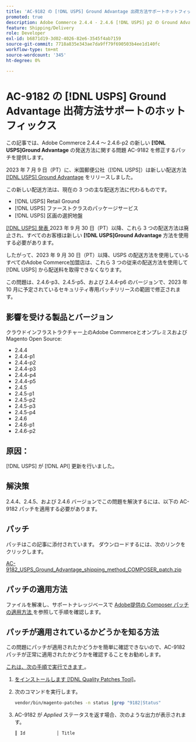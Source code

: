 ```yaml
---
title: 'AC-9182 の [!DNL USPS] Ground Advantage 出荷方法サポートホットフィックス'
promoted: true
description: Adobe Commerce 2.4.4 - 2.4.6 [!DNL USPS] p2 の Ground Advantage 出荷方法の問題 AC-9182 に対処するためのパッチを適用します。
feature: Shipping/Delivery
role: Developer
exl-id: b6871d19-3d02-4026-82e6-3545f4ab7159
source-git-commit: 7718a835e343ae7da9ff79f690503b4ee1d140fc
workflow-type: tm+mt
source-wordcount: '345'
ht-degree: 0%

---
```


# AC-9182 の [!DNL USPS] Ground Advantage 出荷方法サポートのホットフィックス

この記事では、Adobe Commerce 2.4.4 ～ 2.4.6-p2 の新しい **[!DNL USPS]Ground Advantage** の発送方法に関する問題 AC-9182 を修正するパッチを提供します。

2023 年 7 月 9 日（PT）に、米国郵便公社（[!DNL USPS]）は新しい配送方法 [[!DNL USPS] Ground Advantage](https://www.usps.com/ship/ground-advantage.htm) をリリースしました。

この新しい配送方法は、現在の 3 つの主な配送方法に代わるものです。

* [!DNL USPS] Retail Ground
* [!DNL USPS] ファーストクラスのパッケージサービス
* [!DNL USPS] 区画の選択地盤

[[!DNL USPS]  発表 ](https://faq.usps.com/s/article/USPS-Ground-Advantage#how_it_works)2023 年 9 月 30 日（PT）以降、これら 3 つの配送方法は廃止され、すべてのお客様は新しい **[!DNL USPS]Ground Advantage** 方法を使用する必要があります。

したがって、2023 年 9 月 30 日（PT）以降、USPS の配送方法を使用しているすべてのAdobe Commerce加盟店は、これら 3 つの従来の配送方法を使用して [!DNL USPS] から配送料を取得できなくなります。

この問題は、2.4.6-p3、2.4.5-p5、および 2.4.4-p6 のバージョンで、2023 年 10 月に予定されているセキュリティ専用パッチリリースの範囲で修正されます。

## 影響を受ける製品とバージョン

クラウドインフラストラクチャー上のAdobe CommerceとオンプレミスおよびMagento Open Source:

* 2.4.4
* 2.4.4-p1
* 2.4.4-p2
* 2.4.4-p3
* 2.4.4-p4
* 2.4.4-p5
* 2.4.5
* 2.4.5-p1
* 2.4.5-p2
* 2.4.5-p3
* 2.4.5-p4
* 2.4.6
* 2.4.6-p1
* 2.4.6-p2

## 原因：

[!DNL USPS] が [!DNL API] 更新を行いました。

## 解決策

2.4.4、2.4.5、および 2.4.6 バージョンでこの問題を解決するには、以下の AC-9182 パッチを適用する必要があります。

## パッチ

パッチはこの記事に添付されています。 ダウンロードするには、次のリンクをクリックします。

[AC-9182_USPS_Ground_Advantage_shipping_method_COMPOSER_patch.zip](assets/AC-9182_USPS_Ground_Advantage_shipping_method_COMPOSER_patch.zip)

## パッチの適用方法

ファイルを解凍し、サポートナレッジベースで [Adobe提供の Composer パッチの適用方法 ](https://experienceleague.adobe.com/docs/commerce-knowledge-base/kb/how-to/how-to-apply-a-composer-patch-provided-by-magento.html) を参照して手順を確認します。

## パッチが適用されているかどうかを知る方法

この問題にパッチが適用されたかどうかを簡単に確認できないので、AC-9182 パッチが正常に適用されたかどうかを確認することをお勧めします。

<u> これは、次の手順で実行できます </u>。

1. [ をインストールします  [!DNL Quality Patches Tool]](https://experienceleague.adobe.com/docs/commerce-operations/tools/quality-patches-tool/usage.html)。
1. 次のコマンドを実行します。

   ```bash
   vendor/bin/magento-patches -n status |grep "9182|Status"
   ```

1. AC-9182 が *Applied* ステータスを返す場合、次のような出力が表示されます。

   ```bash
   ║ Id            │ Title                                                        │ Category        │ Origin                 │ Status      │ Details                                          ║ ║ N/A           │ ../m2-hotfixes/AC-9182_USPS_Ground_Advantage_shipping_method_COMPOSER_patch.patch      │ Other           │ Local                  │ Applied     │ Patch type: Custom                                
   ```
